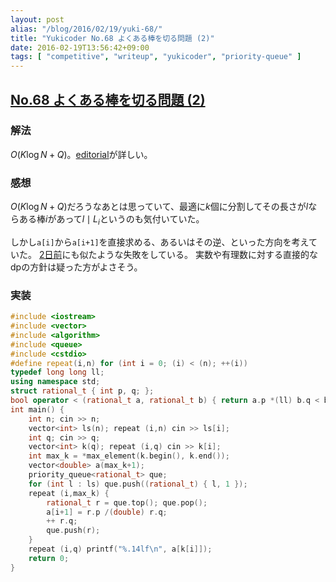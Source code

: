 ```yaml
---
layout: post
alias: "/blog/2016/02/19/yuki-68/"
title: "Yukicoder No.68 よくある棒を切る問題 (2)"
date: 2016-02-19T13:56:42+09:00
tags: [ "competitive", "writeup", "yukicoder", "priority-queue" ]
---
```


## [No.68 よくある棒を切る問題 (2)](http://yukicoder.me/problems/146)

### 解法

$O(K \log N + Q)$。[editorial](http://rsujskf.s602.xrea.com/?yukicoder_68)が詳しい。

### 感想

$O(K \log N + Q)$だろうなあとは思っていて、最適に$k$個に分割してその長さが$l$ならある棒$i$があって$l \mid L_i$というのも気付いていた。

しかし`a[i]`から`a[i+1]`を直接求める、あるいはその逆、といった方向を考えていた。
[2日前](http://kimiyuki.net/blog/2016/02/17/yuki-344/)にも似たような失敗をしている。
実数や有理数に対する直接的なdpの方針は疑った方がよさそう。

### 実装

``` c++
#include <iostream>
#include <vector>
#include <algorithm>
#include <queue>
#include <cstdio>
#define repeat(i,n) for (int i = 0; (i) < (n); ++(i))
typedef long long ll;
using namespace std;
struct rational_t { int p, q; };
bool operator < (rational_t a, rational_t b) { return a.p *(ll) b.q < b.p *(ll) a.q; }
int main() {
    int n; cin >> n;
    vector<int> ls(n); repeat (i,n) cin >> ls[i];
    int q; cin >> q;
    vector<int> k(q); repeat (i,q) cin >> k[i];
    int max_k = *max_element(k.begin(), k.end());
    vector<double> a(max_k+1);
    priority_queue<rational_t> que;
    for (int l : ls) que.push((rational_t) { l, 1 });
    repeat (i,max_k) {
        rational_t r = que.top(); que.pop();
        a[i+1] = r.p /(double) r.q;
        ++ r.q;
        que.push(r);
    }
    repeat (i,q) printf("%.14lf\n", a[k[i]]);
    return 0;
}
```
